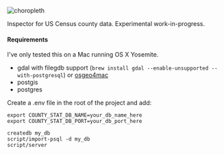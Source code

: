![choropleth](https://cloud.githubusercontent.com/assets/25/7875908/fac26e98-0577-11e5-89bb-392b99b82c6d.png)

Inspector for US Census county data. Experimental work-in-progress.

#### Requirements

I've only tested this on a Mac running OS X Yosemite.

* gdal with filegdb support (`brew install gdal --enable-unsupported --with-postgresql`) or [osgeo4mac](https://github.com/OSGeo/homebrew-osgeo4mac#how-do-i-install-these-formulae)
* postgis
* postgres

Create a .env file in the root of the project and add:

```
export COUNTY_STAT_DB_NAME=your_db_name_here
export COUNTY_STAT_DB_PORT=your_db_port_here
```

```
createdb my_db
script/import-psql -d my_db
script/server
```
